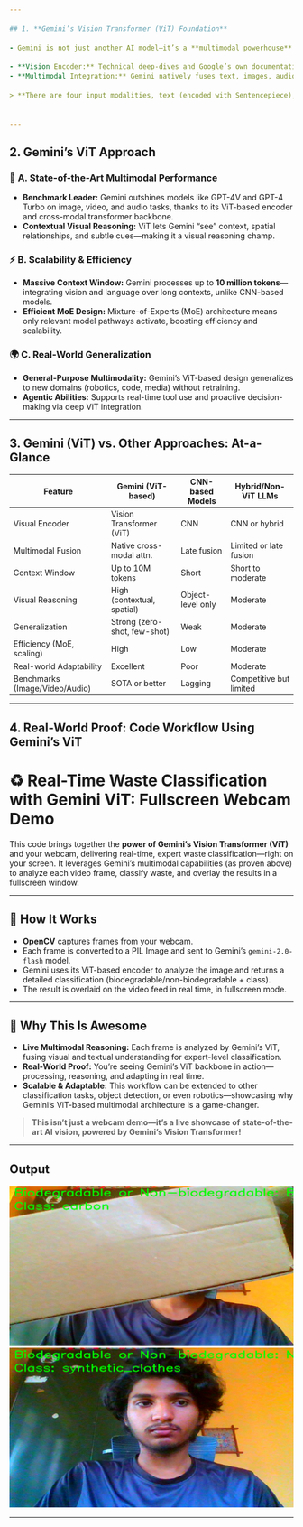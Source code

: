 ```yaml
---

## 1. **Gemini’s Vision Transformer (ViT) Foundation**

- Gemini is not just another AI model—it’s a **multimodal powerhouse** built on the Transformer paradigm, leveraging the **Vision Transformer (ViT)** at its visual core.

- **Vision Encoder:** Technical deep-dives and Google’s own documentation confirm Gemini employs a ViT-style encoder for images. This means images are processed not with old-school CNNs, but with a transformer that sees the *big picture*—literally!
- **Multimodal Integration:** Gemini natively fuses text, images, audio, and video via cross-modal attention layers, enabling it to understand and reason across all forms of data.

> **There are four input modalities, text (encoded with Sentencepiece), images (ViT), video (multiple image frames), and audio (Universal Speech Model features @16kHz).**  


---
```


## 2. **Gemini’s ViT Approach**

### 🌟 **A. State-of-the-Art Multimodal Performance**
- **Benchmark Leader:** Gemini outshines models like GPT-4V and GPT-4 Turbo on image, video, and audio tasks, thanks to its ViT-based encoder and cross-modal transformer backbone.
- **Contextual Visual Reasoning:** ViT lets Gemini “see” context, spatial relationships, and subtle cues—making it a visual reasoning champ.

### ⚡ **B. Scalability & Efficiency**
- **Massive Context Window:** Gemini processes up to **10 million tokens**—integrating vision and language over long contexts, unlike CNN-based models.
- **Efficient MoE Design:** Mixture-of-Experts (MoE) architecture means only relevant model pathways activate, boosting efficiency and scalability.

### 🌍 **C. Real-World Generalization**
- **General-Purpose Multimodality:** Gemini’s ViT-based design generalizes to new domains (robotics, code, media) without retraining.
- **Agentic Abilities:** Supports real-time tool use and proactive decision-making via deep ViT integration.

---

## 3. **Gemini (ViT) vs. Other Approaches: At-a-Glance**

| Feature                        | Gemini (ViT-based)      | CNN-based Models      | Hybrid/Non-ViT LLMs      |
|-------------------------------|-------------------------|----------------------|--------------------------|
| Visual Encoder                | Vision Transformer (ViT)| CNN                  | CNN or hybrid            |
| Multimodal Fusion             | Native cross-modal attn.| Late fusion          | Limited or late fusion   |
| Context Window                | Up to 10M tokens        | Short                | Short to moderate        |
| Visual Reasoning              | High (contextual, spatial)| Object-level only  | Moderate                 |
| Generalization                | Strong (zero-shot, few-shot)| Weak             | Moderate                 |
| Efficiency (MoE, scaling)     | High                    | Low                  | Moderate                 |
| Real-world Adaptability       | Excellent               | Poor                 | Moderate                 |
| Benchmarks (Image/Video/Audio)| SOTA or better          | Lagging              | Competitive but limited  |

---

## 4. **Real-World Proof: Code Workflow Using Gemini’s ViT**

# ♻️ Real-Time Waste Classification with Gemini ViT: Fullscreen Webcam Demo

This code brings together the **power of Gemini’s Vision Transformer (ViT)** and your webcam, delivering real-time, expert waste classification—right on your screen. It leverages Gemini’s multimodal capabilities (as proven above) to analyze each video frame, classify waste, and overlay the results in a fullscreen window.

---

## 🚦 How It Works

- **OpenCV** captures frames from your webcam.
- Each frame is converted to a PIL Image and sent to Gemini’s `gemini-2.0-flash` model.
- Gemini uses its ViT-based encoder to analyze the image and returns a detailed classification (biodegradable/non-biodegradable + class).
- The result is overlaid on the video feed in real time, in fullscreen mode.

---

## 🌟 Why This Is Awesome

- **Live Multimodal Reasoning:** Each frame is analyzed by Gemini’s ViT, fusing visual and textual understanding for expert-level classification.
- **Real-World Proof:** You’re seeing Gemini’s ViT backbone in action—processing, reasoning, and adapting in real time.
- **Scalable & Adaptable:** This workflow can be extended to other classification tasks, object detection, or even robotics—showcasing why Gemini’s ViT-based multimodal architecture is a game-changer.

> **This isn’t just a webcam demo—it’s a live showcase of state-of-the-art AI vision, powered by Gemini’s Vision Transformer!**

---

## Output

![Output_1](output1.png)
![Output_2](output2.png)

---


